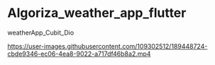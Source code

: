 # Algoriza_weather_app_flutter
 weatherApp_Cubit_Dio
 


https://user-images.githubusercontent.com/109302512/189448724-cbde9346-ec06-4ea8-9022-a717df46b8a2.mp4

